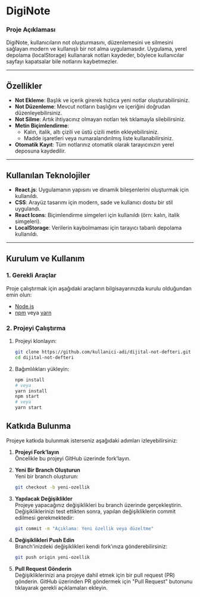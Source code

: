 # **DigiNote**

### **Proje Açıklaması**  
DigiNote, kullanıcıların not oluşturmasını, düzenlemesini ve silmesini sağlayan modern ve kullanışlı bir not alma uygulamasıdır. Uygulama, yerel depolama (localStorage) kullanarak notları kaydeder, böylece kullanıcılar sayfayı kapatsalar bile notlarını kaybetmezler.

---

## **Özellikler**
- **Not Ekleme**: Başlık ve içerik girerek hızlıca yeni notlar oluşturabilirsiniz.  
- **Not Düzenleme**: Mevcut notların başlığını ve içeriğini doğrudan düzenleyebilirsiniz.  
- **Not Silme**: Artık ihtiyacınız olmayan notları tek tıklamayla silebilirsiniz.  
- **Metin Biçimlendirme**:  
  - Kalın, italik, altı çizili ve üstü çizili metin ekleyebilirsiniz.  
  - Madde işaretleri veya numaralandırılmış liste kullanabilirsiniz.  
- **Otomatik Kayıt**: Tüm notlarınız otomatik olarak tarayıcınızın yerel deposuna kaydedilir.  

---

## **Kullanılan Teknolojiler**
- **React.js**: Uygulamanın yapısını ve dinamik bileşenlerini oluşturmak için kullanıldı.  
- **CSS**: Arayüz tasarımı için modern, sade ve kullanıcı dostu bir stil uygulandı.  
- **React Icons**: Biçimlendirme simgeleri için kullanıldı (örn: kalın, italik simgeleri).  
- **LocalStorage**: Verilerin kaybolmaması için tarayıcı tabanlı depolama kullanıldı.

---

## **Kurulum ve Kullanım**

### **1. Gerekli Araçlar**  
Proje çalıştırmak için aşağıdaki araçların bilgisayarınızda kurulu olduğundan emin olun:
- [Node.js](https://nodejs.org/)  
- [npm](https://www.npmjs.com/) veya [yarn](https://yarnpkg.com/)

### **2. Projeyi Çalıştırma**  
1. Projeyi klonlayın:  
   ```bash
   git clone https://github.com/kullanici-adi/dijital-not-defteri.git
   cd dijital-not-defteri
2. Bağımlılıkları yükleyin:  
   ```bash
   npm install
   # veya
   yarn install
   npm start
   # veya
   yarn start

## **Katkıda Bulunma**
Projeye katkıda bulunmak isterseniz aşağıdaki adımları izleyebilirsiniz:

1. **Projeyi Fork’layın**  
   Öncelikle bu projeyi GitHub üzerinde fork’layın.

2. **Yeni Bir Branch Oluşturun**  
   Yeni bir branch oluşturun:  
   ```bash
   git checkout -b yeni-ozellik

3. **Yapılacak Değişiklikler**  
   Projeye yapacağınız değişiklikleri bu branch üzerinde gerçekleştirin.
   Değişikliklerinizi test ettikten sonra, yapılan değişikliklerin commit edilmesi gerekmektedir:
   ```bash
   git commit -m "Açıklama: Yeni özellik veya düzeltme"

4. **Değişiklikleri Push Edin**  
   Branch'inizdeki değişiklikleri kendi fork’ınıza gönderebilirsiniz:
   ```bash
   git push origin yeni-ozellik
   
5. **Pull Request Gönderin**  
   Değişikliklerinizi ana projeye dahil etmek için bir pull request (PR) gönderin.
   GitHub üzerinden PR göndermek için "Pull Request" butonunu tıklayarak gerekli açıklamaları ekleyin.
